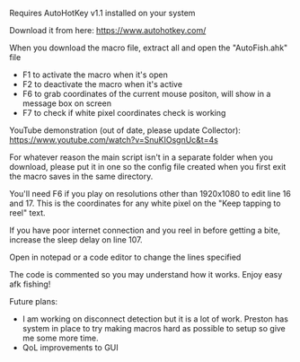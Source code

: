 Requires AutoHotKey v1.1 installed on your system

Download it from here: https://www.autohotkey.com/

When you download the macro file, extract all and open the "AutoFish.ahk" file
- F1 to activate the macro when it's open
- F2 to deactivate the macro when it's active
- F6 to grab coordinates of the current mouse positon, will show in a message box on screen
- F7 to check if white pixel coordinates check is working 

YouTube demonstration (out of date, please update Collector): https://www.youtube.com/watch?v=SnuKIOsgnUc&t=4s

For whatever reason the main script isn't in a separate folder when you download, please put it in one so the config file created when you first exit the macro saves in the same directory.

You'll need F6 if you play on resolutions other than 1920x1080 to edit line 16 and 17. This is the coordinates for any white pixel on the "Keep tapping to reel" text.

If you have poor internet connection and you reel in before getting a bite, increase the sleep delay on line 107. 

Open in notepad or a code editor to change the lines specified

The code is commented so you may understand how it works. Enjoy easy afk fishing!

Future plans:
- I am working on disconnect detection but it is a lot of work. Preston has system in place to try making macros hard as possible to setup so give me some more time. 
- QoL improvements to GUI 
